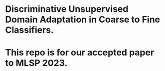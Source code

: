 # Discriminative Unsupervised Domain Adaptation in Coarse to Fine Classifiers.

# This repo is for our accepted paper to MLSP 2023. 


